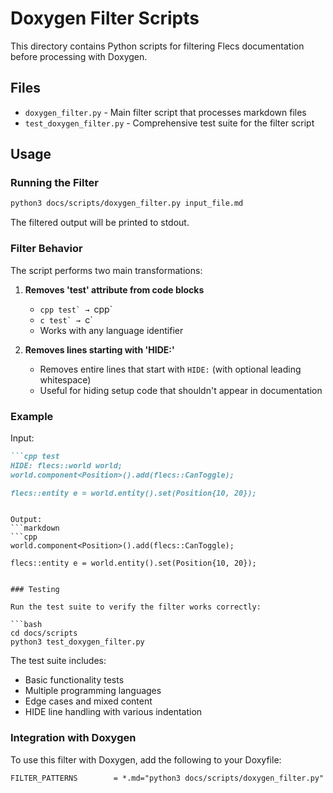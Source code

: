 # Doxygen Filter Scripts

This directory contains Python scripts for filtering Flecs documentation before processing with Doxygen.

## Files

- `doxygen_filter.py` - Main filter script that processes markdown files
- `test_doxygen_filter.py` - Comprehensive test suite for the filter script

## Usage

### Running the Filter

```bash
python3 docs/scripts/doxygen_filter.py input_file.md
```

The filtered output will be printed to stdout.

### Filter Behavior

The script performs two main transformations:

1. **Removes 'test' attribute from code blocks**
   - `````cpp test` → `````cpp`
   - `````c test` → `````c` 
   - Works with any language identifier

2. **Removes lines starting with 'HIDE:'**
   - Removes entire lines that start with `HIDE:` (with optional leading whitespace)
   - Useful for hiding setup code that shouldn't appear in documentation

### Example

Input:
```markdown
```cpp test
HIDE: flecs::world world;
world.component<Position>().add(flecs::CanToggle);

flecs::entity e = world.entity().set(Position{10, 20});
```
```

Output:
```markdown
```cpp
world.component<Position>().add(flecs::CanToggle);

flecs::entity e = world.entity().set(Position{10, 20});
```
```

### Testing

Run the test suite to verify the filter works correctly:

```bash
cd docs/scripts
python3 test_doxygen_filter.py
```

The test suite includes:
- Basic functionality tests
- Multiple programming languages
- Edge cases and mixed content
- HIDE line handling with various indentation

### Integration with Doxygen

To use this filter with Doxygen, add the following to your Doxyfile:

```
FILTER_PATTERNS        = *.md="python3 docs/scripts/doxygen_filter.py"
```
